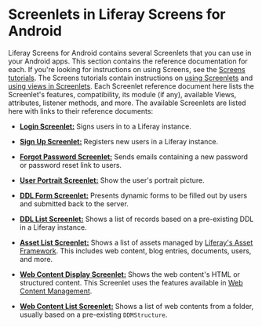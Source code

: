 # Screenlets in Liferay Screens for Android [](id=screenlets-in-liferay-screens-for-android)

Liferay Screens for Android contains several Screenlets that you can use in your 
Android apps. This section contains the reference documentation for each. If 
you're looking for instructions on using Screens, see the 
[Screens tutorials](/develop/tutorials/-/knowledge_base/7-0/mobile-apps-with-liferay-screens). 
The Screens tutorials contain instructions on 
[using Screenlets](/develop/tutorials/-/knowledge_base/7-0/using-screenlets-in-android-apps) 
and 
[using views in Screenlets](/develop/tutorials/-/knowledge_base/7-0/using-views-in-android-screenlets). 
Each Screenlet reference document here lists the Screenlet's features, 
compatibility, its module (if any), available Views, attributes, listener 
methods, and more. The available Screenlets are listed here with links to their 
reference documents: 

- [**Login Screenlet:**](/develop/reference/-/knowledge_base/7-0/loginscreenlet-for-android) 
  Signs users in to a Liferay instance. 
  
- [**Sign Up Screenlet:**](/develop/reference/-/knowledge_base/7-0/signupscreenlet-for-android) 
  Registers new users in a Liferay instance. 
  
- [**Forgot Password Screenlet:**](/develop/reference/-/knowledge_base/7-0/forgotpasswordscreenlet-for-android) 
  Sends emails containing a new password or password reset link to users. 
  
- [**User Portrait Screenlet:**](/develop/reference/-/knowledge_base/7-0/userportraitscreenlet-for-android) 
  Show the user's portrait picture. 
  
- [**DDL Form Screenlet:**](/develop/reference/-/knowledge_base/7-0/ddlformscreenlet-for-android) 
  Presents dynamic forms to be filled out by users and submitted back to the
  server. 
  
- [**DDL List Screenlet:**](/develop/reference/-/knowledge_base/7-0/ddllistscreenlet-for-android) 
  Shows a list of records based on a pre-existing DDL in a Liferay instance. 
  
- [**Asset List Screenlet:**](/develop/reference/-/knowledge_base/7-0/assetlistscreenlet-for-android) 
  Shows a list of assets managed by [Liferay's Asset Framework](/develop/tutorials/-/knowledge_base/7-0/asset-framework). 
  This includes web content, blog entries, documents, users, and more. 
  
- [**Web Content Display Screenlet:**](/develop/reference/-/knowledge_base/7-0/webcontentdisplayscreenlet-for-android) 
  Shows the web content's HTML or structured content. This Screenlet uses the 
  features available in 
  [Web Content Management](/discover/portal/-/knowledge_base/7-0/creating-web-content). 

- [**Web Content List Screenlet:**](/develop/reference/-/knowledge_base/7-0/web-content-list-screenlet-for-android) 
  Shows a list of web contents from a folder, usually based on a pre-existing 
  `DDMStructure`.
